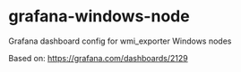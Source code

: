 # grafana-windows-node
Grafana dashboard config for wmi_exporter Windows nodes

Based on: https://grafana.com/dashboards/2129
